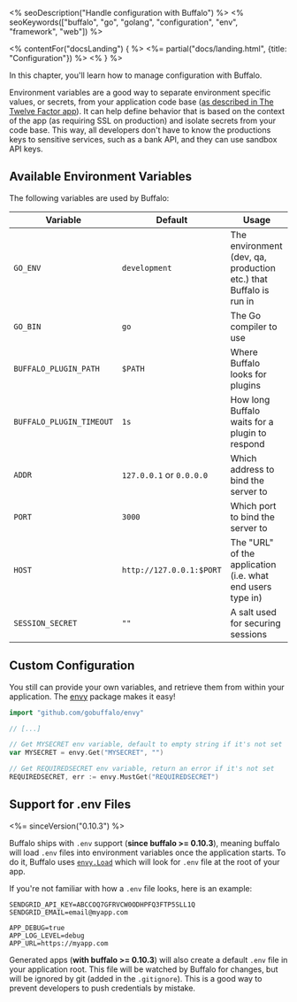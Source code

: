 <% seoDescription("Handle configuration with Buffalo") %>
<% seoKeywords(["buffalo", "go", "golang", "configuration", "env", "framework", "web"]) %>

<% contentFor("docsLanding") { %>
  <%= partial("docs/landing.html", {title: "Configuration"}) %>
<% } %>

In this chapter, you'll learn how to manage configuration with Buffalo.

Environment variables are a good way to separate environment specific values, or secrets, from your application code base ([as described in The Twelve Factor app](https://12factor.net/config)). It can help define behavior that is based on the context of the app (as requiring SSL on production) and isolate secrets from your code base. This way, all developers don't have to know the productions keys to sensitive services, such as a bank API, and they can use sandbox API keys.

## Available Environment Variables

The following variables are used by Buffalo:

| Variable                 | Default                  | Usage                                                      |
| ---                      | ---                      | ---                                                        |
| `GO_ENV`                 | `development`            | The environment (dev, qa, production etc.) that Buffalo is run in                   |
| `GO_BIN`                 | `go`                     | The Go compiler to use                                     |
| `BUFFALO_PLUGIN_PATH`    | `$PATH`                  | Where Buffalo looks for plugins                            |
| `BUFFALO_PLUGIN_TIMEOUT` | `1s`                     | How long Buffalo waits for a plugin to respond             |
| `ADDR`                   | `127.0.0.1` or `0.0.0.0` | Which address to bind the server to                        |
| `PORT`                   | `3000`                   | Which port to bind the server to                           |
| `HOST`                   | `http://127.0.0.1:$PORT` | The "URL" of the application (i.e. what end users type in) |
| `SESSION_SECRET`         | `""`                     | A salt used for securing sessions                          |

## Custom Configuration

You still can provide your own variables, and retrieve them from within your application. The [envy](https://github.com/gobuffalo/envy) package makes it easy!

```go
import "github.com/gobuffalo/envy"

// [...]

// Get MYSECRET env variable, default to empty string if it's not set
var MYSECRET = envy.Get("MYSECRET", "")

// Get REQUIREDSECRET env variable, return an error if it's not set
REQUIREDSECRET, err := envy.MustGet("REQUIREDSECRET")
```

## Support for .env Files

<%= sinceVersion("0.10.3") %>

Buffalo ships with `.env` support (**since buffalo >= 0.10.3**), meaning buffalo will load `.env` files into environment variables once the application starts. To do it, Buffalo uses [`envy.Load`](https://github.com/gobuffalo/envy/blob/e613c80275b86293880eddeb27417c9a7c670ff3/envy.go#L53) which will look for `.env` file at the root of your app.

If you're not familiar with how a `.env` file looks, here is an example:

```text
SENDGRID_API_KEY=ABCCOQ7GFRVCW0ODHPFQ3FTP5SLL1Q
SENDGRID_EMAIL=email@myapp.com

APP_DEBUG=true
APP_LOG_LEVEL=debug
APP_URL=https://myapp.com
```

Generated apps (**with buffalo >= 0.10.3**) will also create a default `.env` file in your application root. This file will be watched by Buffalo for changes, but will be ignored by git (added in the `.gitignore`). This is a good way to prevent developers to push credentials by mistake.
